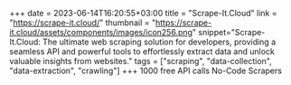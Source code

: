 +++
date = 2023-06-14T16:20:55+03:00
title = "Scrape-It.Cloud"
link = "https://scrape-it.cloud/"
thumbnail = "https://scrape-it.cloud/assets/components/images/icon256.png"
snippet="Scrape-It.Cloud: The ultimate web scraping solution for developers, providing a seamless API and powerful tools to effortlessly extract data and unlock valuable insights from websites."
tags = ["scraping", "data-collection", "data-extraction", "crawling"]
+++
1000 free API calls
No-Code Scrapers
